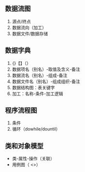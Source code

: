 ## 数据流图

1. 源点/终点
2. 数据流向（加工）
3. 数据文件/数据存储

## 数据字典

1. {}【】（）
2. 数据项名（别名）-取值及含义-备注
3. 数据流名（别名）-组成-备注
4. 数据文件名（别名）-组成组织-备注
5. 数据结构图：表关键字
6. 加工：名称-条件-加工逻辑

## 程序流程图

1. 条件
2. 循环（dowhile/dountil）

## 类和对象模型

- 类-属性-操作（关联）
- 用例图（ <<include>>）